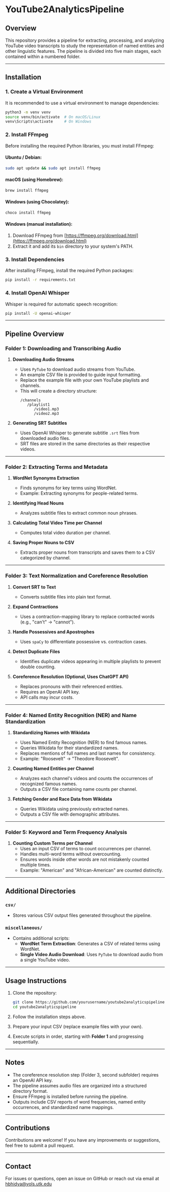 # YouTube2AnalyticsPipeline

## Overview

This repository provides a pipeline for extracting, processing, and analyzing YouTube video transcripts to study the representation of named entities and other linguistic features. The pipeline is divided into five main stages, each contained within a numbered folder.

---

## Installation

### 1. Create a Virtual Environment

It is recommended to use a virtual environment to manage dependencies:

```bash
python3 -m venv venv
source venv/bin/activate  # On macOS/Linux
venv\Scripts\activate     # On Windows
```

### 2. Install FFmpeg

Before installing the required Python libraries, you must install FFmpeg:

#### Ubuntu / Debian:
```bash
sudo apt update && sudo apt install ffmpeg
```

#### macOS (using Homebrew):
```bash
brew install ffmpeg
```

#### Windows (using Chocolatey):
```powershell
choco install ffmpeg
```

#### Windows (manual installation):
1. Download FFmpeg from [https://ffmpeg.org/download.html](https://ffmpeg.org/download.html)
2. Extract it and add its `bin` directory to your system's PATH.

### 3. Install Dependencies

After installing FFmpeg, install the required Python packages:

```bash
pip install -r requirements.txt
```

### 4. Install OpenAI Whisper

Whisper is required for automatic speech recognition:

```bash
pip install -U openai-whisper
```

---

## Pipeline Overview

### Folder 1: Downloading and Transcribing Audio

1. **Downloading Audio Streams**  
   - Uses `PyTube` to download audio streams from YouTube.
   - An example CSV file is provided to guide input formatting.
   - Replace the example file with your own YouTube playlists and channels.
   - This will create a directory structure:
     ```
     /channels
        /playlist1
           /video1.mp3
           /video2.mp3
     ```

2. **Generating SRT Subtitles**  
   - Uses OpenAI Whisper to generate subtitle `.srt` files from downloaded audio files.
   - SRT files are stored in the same directories as their respective videos.

---

### Folder 2: Extracting Terms and Metadata

1. **WordNet Synonyms Extraction**  
   - Finds synonyms for key terms using WordNet.
   - Example: Extracting synonyms for people-related terms.

2. **Identifying Head Nouns**  
   - Analyzes subtitle files to extract common noun phrases.

3. **Calculating Total Video Time per Channel**  
   - Computes total video duration per channel.

4. **Saving Proper Nouns to CSV**  
   - Extracts proper nouns from transcripts and saves them to a CSV categorized by channel.

---

### Folder 3: Text Normalization and Coreference Resolution

1. **Convert SRT to Text**  
   - Converts subtitle files into plain text format.

2. **Expand Contractions**  
   - Uses a contraction-mapping library to replace contracted words (e.g., "can't" → "cannot").

3. **Handle Possessives and Apostrophes**  
   - Uses `spaCy` to differentiate possessive vs. contraction cases.

4. **Detect Duplicate Files**  
   - Identifies duplicate videos appearing in multiple playlists to prevent double counting.

5. **Coreference Resolution (Optional, Uses ChatGPT API)**  
   - Replaces pronouns with their referenced entities.
   - Requires an OpenAI API key.
   - API calls may incur costs.

---

### Folder 4: Named Entity Recognition (NER) and Name Standardization

1. **Standardizing Names with Wikidata**  
   - Uses Named Entity Recognition (NER) to find famous names.
   - Queries Wikidata for their standardized names.
   - Replaces mentions of full names and last names for consistency.
   - Example: "Roosevelt" → "Theodore Roosevelt".

2. **Counting Named Entities per Channel**  
   - Analyzes each channel's videos and counts the occurrences of recognized famous names.
   - Outputs a CSV file containing name counts per channel.

3. **Fetching Gender and Race Data from Wikidata**  
   - Queries Wikidata using previously extracted names.
   - Outputs a CSV file with demographic attributes.

---

### Folder 5: Keyword and Term Frequency Analysis

1. **Counting Custom Terms per Channel**  
   - Uses an input CSV of terms to count occurrences per channel.
   - Handles multi-word terms without overcounting.
   - Ensures words inside other words are not mistakenly counted multiple times.
   - Example: "American" and "African-American" are counted distinctly.

---

## Additional Directories

### `csv/`
- Stores various CSV output files generated throughout the pipeline.

### `miscellaneous/`
- Contains additional scripts:
  - **WordNet Term Extraction**: Generates a CSV of related terms using WordNet.
  - **Single Video Audio Download**: Uses `PyTube` to download audio from a single YouTube video.

---

## Usage Instructions

1. Clone the repository:
   ```bash
   git clone https://github.com/yourusername/youtube2analyticspipeline.git
   cd youtube2analyticspipeline
   ```

2. Follow the installation steps above.

3. Prepare your input CSV (replace example files with your own).

4. Execute scripts in order, starting with **Folder 1** and progressing sequentially.

---

## Notes

- The coreference resolution step (Folder 3, second subfolder) requires an OpenAI API key.
- The pipeline assumes audio files are organized into a structured directory format.
- Ensure FFmpeg is installed before running the pipeline.
- Outputs include CSV reports of word frequencies, named entity occurrences, and standardized name mappings.

---

## Contributions

Contributions are welcome! If you have any improvements or suggestions, feel free to submit a pull request.

---

## Contact

For issues or questions, open an issue on GitHub or reach out via email at hbhidya@vols.utk.edu

